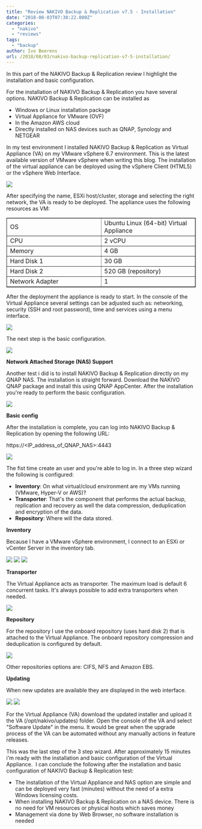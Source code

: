 ```yaml
---
title: "Review NAKIVO Backup & Replication v7.5 - Installation"
date: "2018-08-03T07:30:22.000Z"
categories: 
  - "nakivo"
  - "reviews"
tags: 
  - "backup"
author: Ivo Beerens
url: /2018/08/03/nakivo-backup-replication-v7-5-installation/
---
```


In this part of the NAKIVO Backup & Replication review I highlight the installation and basic configuration.

For the installation of NAKIVO Backup & Replication you have several options. NAKIVO Backup & Replication can be installed as
- Windows or Linux installation package
- Virtual Appliance for VMware (OVF)
- In the Amazon AWS cloud
- Directly installed on NAS devices such as QNAP, Synology and NETGEAR

In my test environment I installed NAKIVO Backup & Replication as Virtual Appliance (VA) on my VMware vSphere 6.7 environment. This is the latest available version of VMware vSphere when writing this blog. The installation of the virtual appliance can be deployed using the vSphere Client (HTML5) or the vSphere Web Interface.

[![](images/2-1-300x224.png)](images/2-1.png)

After specifying the name, ESXi host/cluster, storage and selecting the right network, the VA is ready to be deployed. The appliance uses the following resources as VM:

<table style="border-collapse: collapse; width: 100%;" border="1"><tbody><tr><td style="width: 50%;">OS</td><td style="width: 50%;">Ubuntu Linux (64-bit) Virtual Appliance</td></tr><tr><td style="width: 50%;">CPU</td><td style="width: 50%;">2 vCPU</td></tr><tr><td style="width: 50%;">Memory</td><td style="width: 50%;">4 GB</td></tr><tr><td style="width: 50%;">Hard Disk 1</td><td style="width: 50%;">30 GB</td></tr><tr><td style="width: 50%;">Hard Disk 2</td><td style="width: 50%;">520 GB (repository)</td></tr><tr><td style="width: 50%;">Network Adapter</td><td style="width: 50%;">1</td></tr></tbody></table>

After the deployment the appliance is ready to start. In the console of the Virtual Appliance several settings can be adjusted such as: networking, security (SSH and root password), time and services using a menu interface.

[![](images/3-300x154.png)](images/3.png)

The next step is the basic configuration.

[![](images/1-300x149.png)](images/1.png)

**Network Attached Storage (NAS) Support**

Another test i did is to install NAKIVO Backup & Replication directly on my QNAP NAS. The installation is straight forward. Download the NAKIVO QNAP package and install this using QNAP AppCenter. After the installation you're ready to perform the basic configuration.

[![](images/1-300x149.png)](images/1.png)

**Basic config**

After the installation is complete, you can log into NAKIVO Backup & Replication by opening the following URL:

https://<IP\_address\_of\_QNAP\_NAS>:4443

[![](images/2-300x151.png)](images/2.png)

The fist time create an user and you're able to log in. In a three step wizard the following is configured:

- **Inventory**: On what virtual/cloud environment are my VMs running (VMware, Hyper-V or AWS)?
- **Transporter**: That's the component that performs the actual backup, replication and recovery as well the data compression, deduplication and encryption of the data.
- **Repository**: Where will the data stored.

**Inventory**

Because I have a VMware vSphere environment, I connect to an ESXi or vCenter Server in the inventory tab.

[![](images/6-300x161.png)](images/6.png) [![](images/7-300x160.png)](images/7.png) [![](images/8-300x160.png)](images/8.png)

**Transporter**

The Virtual Appliance acts as transporter. The maximum load is default 6 concurrent tasks. It's always possible to add extra transporters when needed.

[![](images/9-300x166.png)](images/9.png)

**Repository**

For the repository I use the onboard repository (uses hard disk 2) that is attached to the Virtual Appliance. The onboard repository compression and deduplication is configured by default.

[![](images/10-300x161.png)](images/10.png)

Other repositories options are: CIFS, NFS and Amazon EBS.

**Updating**

When new updates are available they are displayed in the web interface.

[![](images/2-2-300x194.png)](images/2-2.png) [![](images/3-300x103.png)](images/3.png)

For the Virtual Appliance (VA) download the updated installer and upload it the VA (/opt/nakivo/updates) folder. Open the console of the VA and select "Software Update" in the menu. It would be great when the upgrade process of the VA can be automated without any manually actions in feature releases.

This was the last step of the 3 step wizard. After approximately 15 minutes i'm ready with the installation and basic configuration of the Virtual Appliance.  I can conclude the following after the installation and basic configuration of NAKIVO Backup & Replication test:

- The installation of the Virtual Appliance and NAS option are simple and can be deployed very fast (minutes) without the need of a extra Windows licensing costs.
- When installing NAKIVO Backup & Replication on a NAS device. There is no need for VM resources or physical hosts which saves money
- Management via done by Web Browser, no software installation is needed